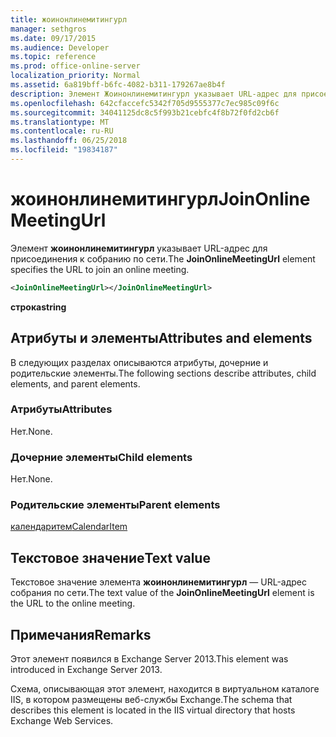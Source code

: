```yaml
---
title: жоинонлинемитингурл
manager: sethgros
ms.date: 09/17/2015
ms.audience: Developer
ms.topic: reference
ms.prod: office-online-server
localization_priority: Normal
ms.assetid: 6a819bff-b6fc-4082-b311-179267ae8b4f
description: Элемент Жоинонлинемитингурл указывает URL-адрес для присоединения к собранию по сети.
ms.openlocfilehash: 642cfaccefc5342f705d9555377c7ec985c09f6c
ms.sourcegitcommit: 34041125dc8c5f993b21cebfc4f8b72f0fd2cb6f
ms.translationtype: MT
ms.contentlocale: ru-RU
ms.lasthandoff: 06/25/2018
ms.locfileid: "19834187"
---
```

# <a name="joinonlinemeetingurl"></a><span data-ttu-id="61987-103">жоинонлинемитингурл</span><span class="sxs-lookup"><span data-stu-id="61987-103">JoinOnlineMeetingUrl</span></span>

<span data-ttu-id="61987-104">Элемент **жоинонлинемитингурл** указывает URL-адрес для присоединения к собранию по сети.</span><span class="sxs-lookup"><span data-stu-id="61987-104">The **JoinOnlineMeetingUrl** element specifies the URL to join an online meeting.</span></span> 
  
```XML
<JoinOnlineMeetingUrl></JoinOnlineMeetingUrl>
```

 <span data-ttu-id="61987-105">**строка**</span><span class="sxs-lookup"><span data-stu-id="61987-105">**string**</span></span>
## <a name="attributes-and-elements"></a><span data-ttu-id="61987-106">Атрибуты и элементы</span><span class="sxs-lookup"><span data-stu-id="61987-106">Attributes and elements</span></span>

<span data-ttu-id="61987-107">В следующих разделах описываются атрибуты, дочерние и родительские элементы.</span><span class="sxs-lookup"><span data-stu-id="61987-107">The following sections describe attributes, child elements, and parent elements.</span></span>
  
### <a name="attributes"></a><span data-ttu-id="61987-108">Атрибуты</span><span class="sxs-lookup"><span data-stu-id="61987-108">Attributes</span></span>

<span data-ttu-id="61987-109">Нет.</span><span class="sxs-lookup"><span data-stu-id="61987-109">None.</span></span>
  
### <a name="child-elements"></a><span data-ttu-id="61987-110">Дочерние элементы</span><span class="sxs-lookup"><span data-stu-id="61987-110">Child elements</span></span>

<span data-ttu-id="61987-111">Нет.</span><span class="sxs-lookup"><span data-stu-id="61987-111">None.</span></span>
  
### <a name="parent-elements"></a><span data-ttu-id="61987-112">Родительские элементы</span><span class="sxs-lookup"><span data-stu-id="61987-112">Parent elements</span></span>

[<span data-ttu-id="61987-113">календаритем</span><span class="sxs-lookup"><span data-stu-id="61987-113">CalendarItem</span></span>](calendaritem.md)
  
## <a name="text-value"></a><span data-ttu-id="61987-114">Текстовое значение</span><span class="sxs-lookup"><span data-stu-id="61987-114">Text value</span></span>

<span data-ttu-id="61987-115">Текстовое значение элемента **жоинонлинемитингурл** — URL-адрес собрания по сети.</span><span class="sxs-lookup"><span data-stu-id="61987-115">The text value of the **JoinOnlineMeetingUrl** element is the URL to the online meeting.</span></span> 
  
## <a name="remarks"></a><span data-ttu-id="61987-116">Примечания</span><span class="sxs-lookup"><span data-stu-id="61987-116">Remarks</span></span>

<span data-ttu-id="61987-117">Этот элемент появился в Exchange Server 2013.</span><span class="sxs-lookup"><span data-stu-id="61987-117">This element was introduced in Exchange Server 2013.</span></span>
  
<span data-ttu-id="61987-118">Схема, описывающая этот элемент, находится в виртуальном каталоге IIS, в котором размещены веб-службы Exchange.</span><span class="sxs-lookup"><span data-stu-id="61987-118">The schema that describes this element is located in the IIS virtual directory that hosts Exchange Web Services.</span></span>
  

